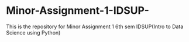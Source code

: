 # Minor-Assignment-1-IDSUP-
This is the repository for Minor Assignment 1
6th sem IDSUP(Intro to Data Science using Python)
